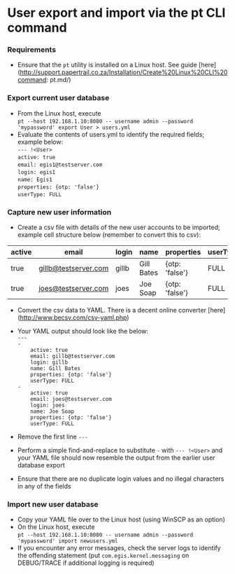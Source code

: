 # User export and import via the pt CLI command

### Requirements
* Ensure that the `pt` utility is installed on a Linux host. See guide [here] (http://support.papertrail.co.za/Installation/Create%20Linux%20CLI%20command: pt.md/)

### Export current user database
* From the Linux host, execute<br>
`pt --host 192.168.1.10:8080 -- username admin --password 'mypassword' export User > users.yml`
* Evaluate the contents of users.yml to identify the required fields; example below:<br>
`--- !<User>`<br>
`active: true`<br>
`email: egis1@testserver.com`<br>
`login: egis1`<br>
`name: Egis1`<br>
`properties: {otp: 'false'}`<br>
`userType: FULL`

### Capture new user information
* Create a csv file with details of the new user accounts to be imported; example cell structure below (remember to convert this to csv):

| active | email                | login | name       | properties     | userType |
| ------ | -------------------- | ----- | ---------- | -------------- | -------- |
| true   | gillb@testserver.com | gillb | Gill Bates | {otp: 'false'} | FULL     |
| true   | joes@testserver.com  | joes  | Joe Soap   | {otp: 'false'} | FULL     |

* Convert the csv data to YAML. There is a decent online converter [here] (http://www.becsv.com/csv-yaml.php)

* Your YAML output should look like the below:<br>
`---`<br>
`-`<br>
`    active: true`<br>
`    email: gillb@testserver.com`<br>
`    login: gillb`<br>
`    name: Gill Bates`<br>
`    properties: {otp: 'false'}`<br>
`    userType: FULL`<br>
`-`<br>
`    active: true`<br>
`    email: joes@testserver.com`<br>
`    login: joes`<br>
`    name: Joe Soap`<br>
`    properties: {otp: 'false'}`<br>
`    userType: FULL`<br>

* Remove the first line `---`
* Perform a simple find-and-replace to substitute `-` with `--- !<User>` and your YAML file should now resemble the output from the earlier user database export
* Ensure that there are no duplicate login values and no illegal characters in any of the fields

### Import new user database
* Copy your YAML file over to the Linux host (using WinSCP as an option)
* On the Linux host, execute<br>
`pt --host 192.168.1.10:8080 -- username admin --password 'mypassword' import newusers.yml`
* If you encounter any error messages, check the server logs to identify the offending statement (put `com.egis.kernel.messaging` on DEBUG/TRACE if additional logging is required)
